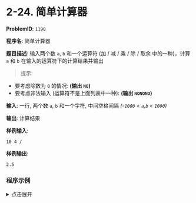 # 2-24. 简单计算器

**ProblemID**: `1190`

**程序名**: 简单计算器

**题目描述**: 输入两个数 `a`, `b` 和一个运算符 (加 / 减 / 乘 / 除 / 取余 中的一种)，计算 `a` 和 `b` 在输入的运算符下的计算结果并输出

> 提示:

- 要考虑除数为 `0` 的情况: **(输出 `NO`)**
- 要考虑非法输入 (运算符不是上面列表中一种): **(输出 `NONONO`)**

**输入**: 一行, 两个数 `a`, `b` 和一个字符, 中间空格间隔 *(-`1000` < `a`,`b` < `1000`)*

**输出**: 计算结果

**样例输入**:
```text
10 4 /
```

**样例输出**:
```text
2.5
```

### 程序示例

<details>
<summary>点击展开</summary>

```cpp
#include <iostream>
using namespace std;

int main() {
    int a, b;
    char ch;
    cin >> a >> b >> ch;
    switch (ch) {
        case '+':
            cout << a + b;
            break;
        case '-':
            cout << a - b;
            break;
        case '*':
            cout << a * b;
            break;
        case '/':
            if (b == 0) {
                cout << "no";
            } else {
                printf("%.1f", (float)a / b);
            }
            break;
        case '%':
            cout << a % b;
            break;
    
        default:
            cout << "NONONO";
            break;
    }
    cout << endl;
    return 0;
}
```

```output

```

</details>